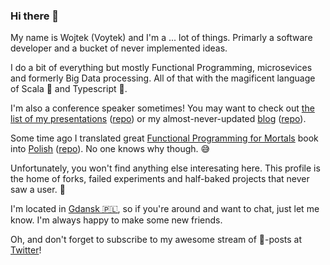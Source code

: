 ### Hi there 👋

My name is Wojtek (Voytek) and I'm a ... lot of things. Primarly a software developer and a bucket of never implemented ideas. 

I do a bit of everything but mostly Functional Programming, microsevices and formerly Big Data processing. All of that with the magificent language of Scala 🧙 and Typescript 🥶.

I'm also a conference speaker sometimes! You may want to check out [the list of my presentations](https://w.pitula.me/presentations/) ([repo](https://github.com/Krever/presentations)) or my almost-never-updated [blog](https://w.pitula.me/#blog) ([repo](https://github.com/Krever/krever.github.io)).

Some time ago I translated great [Functional Programming for Mortals](https://leanpub.com/fpmortals) book into [Polish](https://leanpub.com/fpmortals-pl) ([repo](https://github.com/Krever/fpmortals-pl)). No one knows why though. 😅

Unfortunately, you won't find anything else interesating here. This profile is the home of forks, failed experiments and half-baked projects that never saw a user. 🤷

I'm located in [Gdansk 🇵🇱](https://goo.gl/maps/7f7eFLmxBvNTzbx28), so if you're around and want to chat, just let me know. I'm always happy to make some new friends.

Oh, and don't forget to subscribe to my awesome stream of 💩-posts at [Twitter](https://twitter.com/Krever01)!
